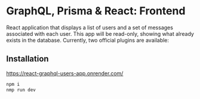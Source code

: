# GraphQL, Prisma & React: Frontend

React application that displays a list of users and a set of messages associated with each user. This app will be read-only, showing what already exists in the database.
Currently, two official plugins are available:

## Installation
https://react-graphql-users-app.onrender.com/

```sh
npm i
nmp run dev
```
